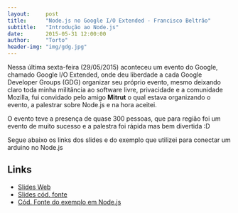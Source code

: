```yaml
---
layout:     post
title:      "Node.js no Google I/O Extended - Francisco Beltrão"
subtitle:   "Introdução ao Node.js"
date:       2015-05-31 12:00:00
author:     "Torto"
header-img: "img/gdg.jpg"
---
```


<p>Nessa última sexta-feira (29/05/2015) aconteceu um evento do Google, chamado Google I/O Extended, onde deu liberdade a cada Google Developer Groups (GDG) organizar seu próprio evento, mesmo deixando claro toda minha militância ao software livre, privacidade e a comunidade Mozilla, fui convidado pelo amigo <b>Mitrut</b> o qual estava organizando o evento, a palestrar sobre Node.js e na hora aceitei.</p>

<p>O evento teve a presença de quase 300 pessoas, que para região foi um evento de muito sucesso e a palestra foi rápida mas bem divertida :D </p>

<p>Segue abaixo os links dos slides e do exemplo que utilizei para conectar um arduino no Node.js</p>
<h2>Links</h2>
<ul>
<li><a href="http://tortoyoyo.github.io/googleIO">Slides Web</a></li>
<li><a href="https://github.com/tortoyoyo/PalestraGoogleIO">Slides cód. fonte</a></li>
<li><a href="https://github.com/tortoyoyo/NodeJsGDGFB">Cód. Fonte do exemplo em Node.js</a></li>
</ul>
